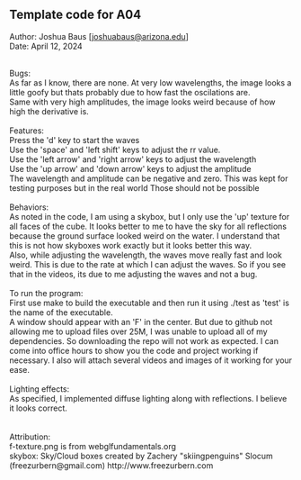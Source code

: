 Template code for A04
------------

Author: Joshua Baus [joshuabaus@arizona.edu]
<br>
Date: April 12, 2024

<br>
Bugs: <br>
As far as I know, there are none. At very low wavelengths, the image looks a little goofy but thats probably due to how fast the oscilations are. <br>
Same with very high amplitudes, the image looks weird because of how high the derivative is.

<br>
<br>
Features: <br>
Press the 'd' key to start the waves <br>
Use the 'space' and 'left shift' keys to adjust the rr value. <br>
Use the 'left arrow' and 'right arrow' keys to adjust the wavelength<br>
Use the 'up arrow' and 'down arrow' keys to adjust the amplitude<br>
The wavelength and amplitude can be negative and zero. This was kept for testing purposes but in the real world
Those should not be possible<br>
<br>
Behaviors:<br>
As noted in the code, I am using a skybox, but I only use the 'up' texture for all faces of the cube. It looks better to me to have the sky for all reflections because the ground surface looked weird on the water. I understand that this is not how skyboxes work exactly but it looks better this way.
<br> Also, while adjusting the wavelength, the waves move really fast and look weird. This is due to the rate at which I can adjust the waves. So if you see that in the videos, its due to me adjusting the waves and not a bug.


<br>
<br>
To run the program: <br>
First use make to build the executable and then run it using ./test as 'test' is the name of the executable. <br>
A window should appear with an 'F' in the center. But due to github not allowing me to upload files over 25M, I was unable to upload all of my dependencies. So downloading the repo will not work as expected. I can come into office hours to show you the code and project working if necessary. I also will attach several videos and images of it working for your ease.

<br>
<br>
Lighting effects: <br>
As specified, I implemented diffuse lighting along with reflections. I believe it looks correct. <br>

<br>
<br>
Attribution:<br>
f-texture.png is from webglfundamentals.org<br>
skybox: Sky/Cloud boxes created by Zachery "skiingpenguins" Slocum (freezurbern@gmail.com) http://www.freezurbern.com
<br>
